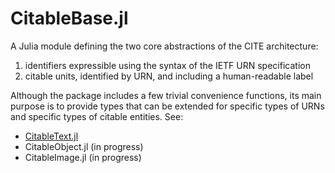 # CitableBase.jl

A Julia module defining the two core abstractions of the CITE architecture:

1. identifiers expressible using the syntax of the IETF URN specification
2. citable units, identified by URN, and including a human-readable label

Although the package includes a few trivial convenience functions, its main purpose is to provide types that can be extended for specific types of URNs and specific types of citable entities.  See:

- [CitableText.jl](https://github.com/cite-architecture/CitableText.jl)
- CitableObject.jl (in progress)
- CitableImage.jl (in progress)
